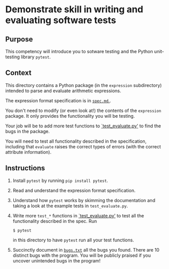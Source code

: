 # Demonstrate skill in writing and evaluating software tests

## Purpose

This competency will introduce you to sotware testing and the Python
unit-testing library `pytest`.


## Context

This directory contains a Python package (in the `expression` subdirectory)
intended to parse and evaluate arithmetic expressions.

The expression format specification is in [`spec.md`.](./spec.md).

You don't need to modify (or even look at!) the contents of the `expression`
package. It only provides the functionality you will be testing.

Your job will be to add more test functions to
[`test_evaluate.py'](./test_evaluate.py) to find the bugs in the package.

You will need to test all functionality described in the specification,
including that `evaluate` raises the correct types of errors (with the
correct attribute information).


## Instructions

1. Install `pytest` by running `pip install pytest`.

2. Read and understand the expression format specification.

3. Understand how `pytest` works by skimming the documentation and taking
   a look at the example tests in `test_evaluate.py`.

4. Write more `test_*` functions in [`test_evaluate.py'](./test_evaluate.py)
   to test all the functionality described in the spec. Run

     `$ pytest`

   in this directory to have `pytest` run all your test functions.

5. Succinctly document in [`bugs.txt`](./bugs.txt) all the bugs you found.
   There are 10 distinct bugs with the program. You will be publicly praised
   if you uncover unintended bugs in the program!
